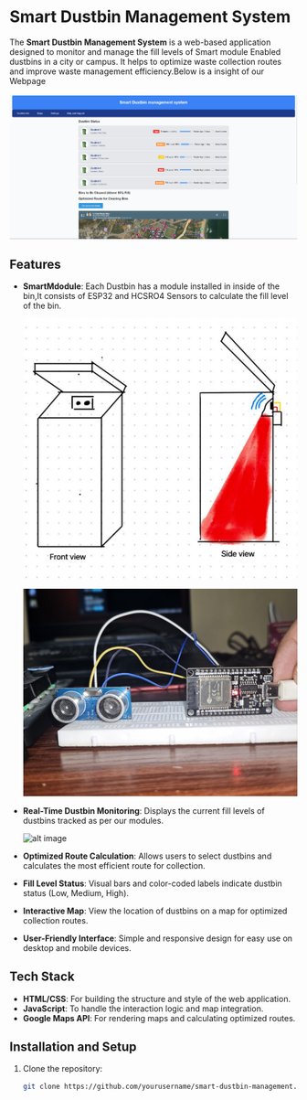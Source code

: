 # Smart Dustbin Management System

The **Smart Dustbin Management System** is a web-based application designed to monitor and manage the fill levels of Smart module Enabled dustbins in a city or campus. It helps to optimize waste collection routes and improve waste management efficiency.Below is a insight of our Webpage

 ![alt image](https://github.com/abhi68402/Smartdustbin/blob/main/Screenshot%202025-03-16%20214708.png?raw=true)

## Features
- **SmartMdodule**: Each Dustbin has a module installed in inside of the bin,It consists of ESP32 and HCSRO4 Sensors to calculate the fill level of the bin.
     
  ![Module and its installation](https://github.com/abhi68402/Smartdustbin/blob/main/Screenshot%202025-03-16%20213547.png?raw=true)
  

  ![alt image](https://github.com/abhi68402/Smartdustbin/blob/main/WhatsApp%20Image%202024-12-09%20at%2020.37.18_a2862218.jpg?raw=true)

- **Real-Time Dustbin Monitoring**: Displays the current fill levels of dustbins tracked as per our modules.
 
   ![alt image]([https://github.com/abhi68402/Smartdustbin/blob/main/Screenshot%202025-03-16%20214708.png?raw=true](https://github.com/abhi68402/Smartdustbin/blob/main/Screenshot%202025-03-16%20at%2021-52-47%20GITAM%20Waste%20Bins%20%E2%80%93%20Google%20My%20Maps.png?raw=true))
 
- **Optimized Route Calculation**: Allows users to select dustbins and calculates the most efficient route for collection.
- **Fill Level Status**: Visual bars and color-coded labels indicate dustbin status (Low, Medium, High).
- **Interactive Map**: View the location of dustbins on a map for optimized collection routes.
- **User-Friendly Interface**: Simple and responsive design for easy use on desktop and mobile devices.

## Tech Stack

- **HTML/CSS**: For building the structure and style of the web application.
- **JavaScript**: To handle the interaction logic and map integration.
- **Google Maps API**: For rendering maps and calculating optimized routes.
  
## Installation and Setup

1. Clone the repository:
   ```bash
   git clone https://github.com/yourusername/smart-dustbin-management.git
